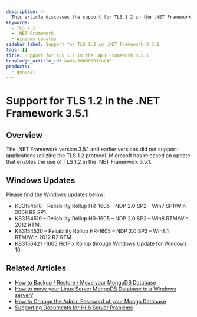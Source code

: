 ```yaml
---
description: >-
  This article discusses the support for TLS 1.2 in the .NET Framework 3.5.1 and provides information on necessary Windows updates.
keywords:
  - TLS 1.2
  - .NET Framework
  - Windows updates
sidebar_label: Support for TLS 1.2 in .NET Framework 3.5.1
tags: []
title: Support for TLS 1.2 in the .NET Framework 3.5.1
knowledge_article_id: kA04u0000000JfuCAE
products:
  - general
---
```


# Support for TLS 1.2 in the .NET Framework 3.5.1

## Overview

The .NET Framework version 3.5.1 and earlier versions did not support applications utilizing the TLS 1.2 protocol. Microsoft has released an update that enables the use of TLS 1.2 in the .NET Framework 3.5.1.

## Windows Updates

Please find the Windows updates below:

- KB3154518 – Reliability Rollup HR-1605 – NDP 2.0 SP2 – Win7 SP1/Win 2008 R2 SP1.
- KB3154519 – Reliability Rollup HR-1605 – NDP 2.0 SP2 – Win8 RTM/Win 2012 RTM.
- KB3154520 – Reliability Rollup HR-1605 – NDP 2.0 SP2 – Win8.1 RTM/Win 2012 R2 RTM.
- KB3156421 -1605 HotFix Rollup through Windows Update for Windows 10.

## Related Articles

- [How to Backup / Restore / Move your MongoDB Database](https://kb.netwrix.com/8150)
- [How to move your Linux Server MongoDB Database to a Windows server?](https://kb.netwrix.com/8283)
- [How to Change the Admin Password of your Mongo Database](https://kb.netwrix.com/8310)
- [Supporting Documents for Hub Server Problems](https://kb.netwrix.com/8273)